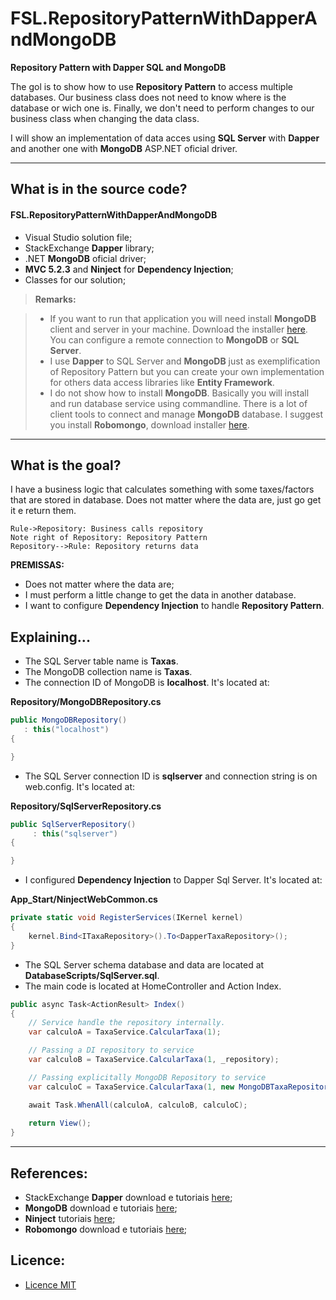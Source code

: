 # FSL.RepositoryPatternWithDapperAndMongoDB

**Repository Pattern with Dapper SQL and MongoDB**

The gol is to show how to use **Repository Pattern** to access multiple databases. Our business class does not need to know where is the database or wich one is. Finally, we don't need to perform changes to our business class when changing the data class.

I will  show an implementation of data acces using **SQL Server** with **Dapper** and another one with **MongoDB** ASP.NET oficial driver.

---

What is in the source code?
---

#### <i class="icon-file"></i> FSL.RepositoryPatternWithDapperAndMongoDB

- Visual Studio solution file;
- StackExchange **Dapper** library;
- .NET **MongoDB** oficial driver;
- **MVC 5.2.3** and **Ninject** for **Dependency Injection**;
- Classes for our solution; 

> **Remarks:**

> - If you want to run that application you will need install **MongoDB** client and server in your machine. Download the installer [here][1]. You can configure a remote connection to **MongoDB** or **SQL Server**.
> - I use **Dapper** to SQL Server and **MongoDB** just as exemplification of Repository Pattern but you can create your own implementation for others data access libraries like **Entity Framework**.
> - I do not show how to install **MongoDB**. Basically you will install and run database service using commandline. There is a lot of client tools to connect and manage **MongoDB** database. I suggest you install **Robomongo**, download installer [here][4].

---

What is the goal?
---

I have a business logic that calculates something with some taxes/factors that are stored in database. Does not matter where the data are, just go get it e return them.

```sequence
Rule->Repository: Business calls repository
Note right of Repository: Repository Pattern
Repository-->Rule: Repository returns data
```

**PREMISSAS:**
- Does not matter where the data are;
- I must perform a little change to get the data in another database.
- I want to configure **Dependency Injection** to handle **Repository Pattern**.


Explaining...
---

- The SQL Server table name is **Taxas**. 
- The MongoDB collection name is **Taxas**.
- The connection ID of MongoDB is **localhost**. It's located at:

**Repository/MongoDBRepository.cs**
```csharp
public MongoDBRepository()
   : this("localhost")
{

}
```

- The SQL Server connection ID is  **sqlserver** and connection string is on web.config. It's located at:

**Repository/SqlServerRepository.cs**
```csharp
public SqlServerRepository()
	 : this("sqlserver")
{

}
```

- I configured **Dependency Injection** to Dapper Sql Server. It's located at:

**App_Start/NinjectWebCommon.cs**
```csharp
private static void RegisterServices(IKernel kernel)
{
	kernel.Bind<ITaxaRepository>().To<DapperTaxaRepository>();
}   
```

- The SQL Server schema database and data are located at **DatabaseScripts/SqlServer.sql**.
- The main code is located at HomeController and Action Index. 

```csharp
public async Task<ActionResult> Index()
{
    // Service handle the repository internally.
    var calculoA = TaxaService.CalcularTaxa(1);

    // Passing a DI repository to service
    var calculoB = TaxaService.CalcularTaxa(1, _repository);

    // Passing explicitally MongoDB Repository to service
    var calculoC = TaxaService.CalcularTaxa(1, new MongoDBTaxaRepository());

    await Task.WhenAll(calculoA, calculoB, calculoC);
            
    return View();
}
```

----------

References:
---

- StackExchange **Dapper** download e tutoriais [here][1];
- **MongoDB** download e tutoriais [here][2];
- **Ninject** tutoriais [here][3];
- **Robomongo** download e tutoriais [here][4];

Licence:
---

- [Licence MIT][4]


  [1]: https://github.com/StackExchange/dapper-dot-net
  [2]: https://www.mongodb.com/
  [3]: http://www.ninject.org/
  [4]: https://robomongo.org/
